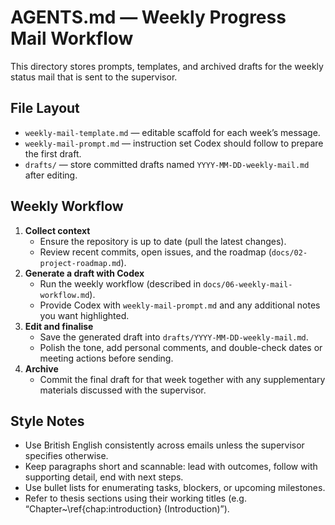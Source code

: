 # AGENTS.md — Weekly Progress Mail Workflow

This directory stores prompts, templates, and archived drafts for the weekly status mail that is sent to the supervisor.

## File Layout
- `weekly-mail-template.md` — editable scaffold for each week’s message.
- `weekly-mail-prompt.md` — instruction set Codex should follow to prepare the first draft.
- `drafts/` — store committed drafts named `YYYY-MM-DD-weekly-mail.md` after editing.

## Weekly Workflow
1. **Collect context**
   - Ensure the repository is up to date (pull the latest changes).
   - Review recent commits, open issues, and the roadmap (`docs/02-project-roadmap.md`).
2. **Generate a draft with Codex**
   - Run the weekly workflow (described in `docs/06-weekly-mail-workflow.md`).
   - Provide Codex with `weekly-mail-prompt.md` and any additional notes you want highlighted.
3. **Edit and finalise**
   - Save the generated draft into `drafts/YYYY-MM-DD-weekly-mail.md`.
   - Polish the tone, add personal comments, and double-check dates or meeting actions before sending.
4. **Archive**
   - Commit the final draft for that week together with any supplementary materials discussed with the supervisor.

## Style Notes
- Use British English consistently across emails unless the supervisor specifies otherwise.
- Keep paragraphs short and scannable: lead with outcomes, follow with supporting detail, end with next steps.
- Use bullet lists for enumerating tasks, blockers, or upcoming milestones.
- Refer to thesis sections using their working titles (e.g. “Chapter~\ref{chap:introduction} (Introduction)”).

